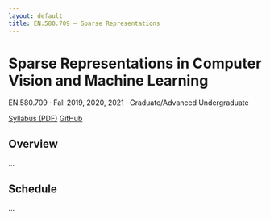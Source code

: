 ```yaml
---
layout: default
title: EN.580.709 — Sparse Representations
---
```


<h1>Sparse Representations in Computer Vision and Machine Learning</h1>
<p class="text-muted">EN.580.709 · Fall 2019, 2020, 2021 · Graduate/Advanced Undergraduate</p>

<p class="mb-3">
  <a class="btn btn-sm btn-outline-primary mr-1" href="{{ '/assets/courses/sparse/syllabus.pdf' | relative_url }}" target="_blank" rel="noopener">Syllabus (PDF)</a>
  <a class="btn btn-sm btn-outline-primary mr-1" href="https://github.com/yourorg/sparse-course" target="_blank" rel="noopener">GitHub</a>
</p>

<div class="bg-white shadow-sm rounded-xl p-3">
  <!-- put your full course content here -->
  <h2>Overview</h2>
  <p>…</p>

  <h2>Schedule</h2>
  <p>…</p>
</div>
